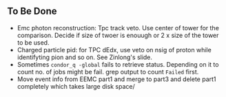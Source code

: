 To Be Done
-----------

- Emc photon reconstruction: Tpc track veto. Use center of tower for the comparison. Decide if size of twoer is enouugh or 2 x size of the tower to be used.
- Charged particle pid: for TPC dEdx, use veto on nsig of proton while identifyting pion and so on. See Zinlong's slide.
- Sometimes `condor_q -global` fails to retrieve status. Depending on it to count no. of jobs might be fail. grep output to count `Failed` first.
- Move event info from EEMC part1 and merge to part3 and delete part1 completely which takes large disk space/
